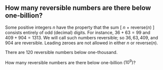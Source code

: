 ## How many reversible numbers are there below one-billion?

Some positive integers $n$ have the property that the sum [ $n$ + reverse($n$) ] consists entirely of odd (decimal) digits. For instance, $36 + 63 = 99$ and $409 + 904 = 1313$. We will call such numbers reversible; so $36, 63, 409$, and $904$ are reversible. Leading zeroes are not allowed in either $n$ or reverse($n$).

There are $120$ reversible numbers below one-thousand.

How many reversible numbers are there below one-billion ($10^9$)?
